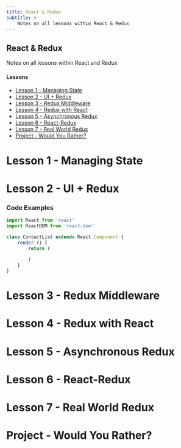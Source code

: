 ```yaml
---
title: React & Redux
subtitle: >
    Notes on all lessons within React & Redux
---
```


## React & Redux
Notes on all lessons within React and Redux

#### Lessons
- [Lesson 1 - Managing State](#lesson-1---managing-state)
- [Lesson 2 - UI + Redux](#lesson-2---ui-+-redux)
- [Lesson 3 - Redux Middleware](#lesson-3---redux-middleware)
- [Lesson 4 - Redux with React](#lesson-4---redux-with-react)
- [Lesson 5 - Asynchronous Redux](#lesson-5---asynchronous-redux)
- [Lesson 6 - React-Redux](#lesson-6---react-redux)
- [Lesson 7 - Real World Redux](#lesson-7---real-world-redux)
- [Project - Would You Rather?](#project---would-you-rather?)

Lesson 1 - Managing State
============


Lesson 2 - UI + Redux
============
### Code Examples ###
~~~javascript
import React from 'react'
import ReactDOM from 'react-dom'

class ContactList extends React.Component {
    render () {
        return (
            
        )
    }
}
~~~

Lesson 3 - Redux Middleware
============


Lesson 4 - Redux with React
============


Lesson 5 - Asynchronous Redux
============


Lesson 6 - React-Redux
============


Lesson 7 - Real World Redux
============


Project - Would You Rather?
============

